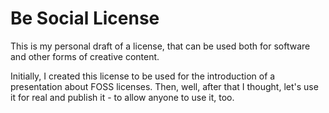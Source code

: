 # Be Social License

This is my personal draft of a license, that can be used both for software and other forms of creative content.

Initially, I created this license to be used for the introduction of a presentation about FOSS licenses.
Then, well, after that I thought, let's use it for real and publish it - to allow anyone to use it, too.

